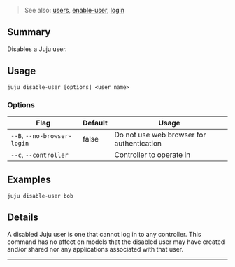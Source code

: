 > See also: [users](/t/10175), [enable-user](/t/10241), [login](/t/10157)

## Summary
Disables a Juju user.

## Usage
```juju disable-user [options] <user name>```

### Options
| Flag | Default | Usage |
| --- | --- | --- |
| `--B`, `--no-browser-login` | false | Do not use web browser for authentication |
| `--c`, `--controller` |  | Controller to operate in |

## Examples

    juju disable-user bob


## Details
A disabled Juju user is one that cannot log in to any controller.
This command has no affect on models that the disabled user may have
created and/or shared nor any applications associated with that user.



---

